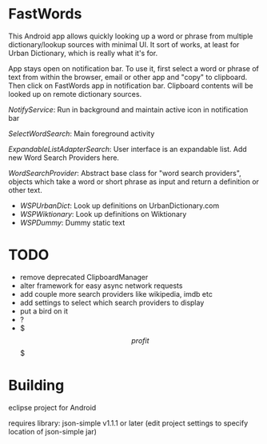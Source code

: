 FastWords
=========

This Android app allows quickly looking up a word or phrase from multiple dictionary/lookup sources with minimal UI. It sort of works, at least for Urban Dictionary, which is really what it's for.

App stays open on notification bar. To use it, first select a word or phrase of text from within the browser, email or other app and "copy" to clipboard. Then click on FastWords app in notification bar. Clipboard contents will be looked up on remote dictionary sources. 

*NotifyService*: Run in background and maintain active icon in notification bar

*SelectWordSearch*: Main foreground activity

*ExpandableListAdapterSearch*: User interface is an expandable list. Add new Word Search Providers here.

*WordSearchProvider*: Abstract base class for "word search providers", objects which take a word or short phrase as input and return a definition or other text.
* *WSPUrbanDict*: Look up definitions on UrbanDictionary.com
* *WSPWiktionary*: Look up definitions on Wiktionary
* *WSPDummy*: Dummy static text

TODO
====
* remove deprecated ClipboardManager
* alter framework for easy async network requests
* add couple more search providers like wikipedia, imdb etc
* add settings to select which search providers to display
* put a bird on it
* ?
* $$$ profit $$$

Building
========

eclipse project for Android

requires library: json-simple v1.1.1 or later (edit project settings to specify location of json-simple jar)

